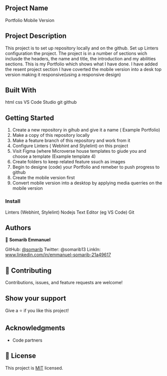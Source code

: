 ## Project Name

Portfolio Mobile Version


## Project Description

This project is to set up repository locally and on the github. Set up Linters configuration the project.
The project is in a number of sections wich inclusde the headers, the name and title, the introduction and my abilities sections. This is my Portfolio which shows what I have done.
I have added the resent project section 
I have coverted the mobile version into a desk top version making it responsive(using a responsive design)


## Built With

html
css
VS Code Studio
git
github



## Getting Started

1. Create a new repository in gihub and give it a name ( Example Portfolio) 
2. Make a copy of this repository locally
3. Make a feature branch of this repository and work from it
4. Configure Linters ( Webhint and Stylelint) on this project
5. Visit Figma (where Microverse house templates to giude you and choose a template (Example template 4)
6. Create folders to keep related feature ssuch as images
7. Begin to designe (code) your Portfolio and remeber to push progress to github
8. Create the mobile version first
9. Convert mobile version into a desktop by applying media querries on the mobile version



### Install

Linters (Webhint, Stylelint)
Nodejs
Text Editor (eg VS Code)
Git



## Authors

👤 **Somarib Emmanuel**

GitHub: [@somarib](https://github.com/somarib/Soma-Portfolio)
Twitter: @somarib13
LinkIn: www.linkedin.com/in/emmanuel-somarib-21a49617



## 🤝 Contributing

Contributions, issues, and feature requests are welcome!



## Show your support

Give a ⭐️ if you like this project!


## Acknowledgments

- Code partners


## 📝 License

This project is [MIT](./LICENSE) licensed.

